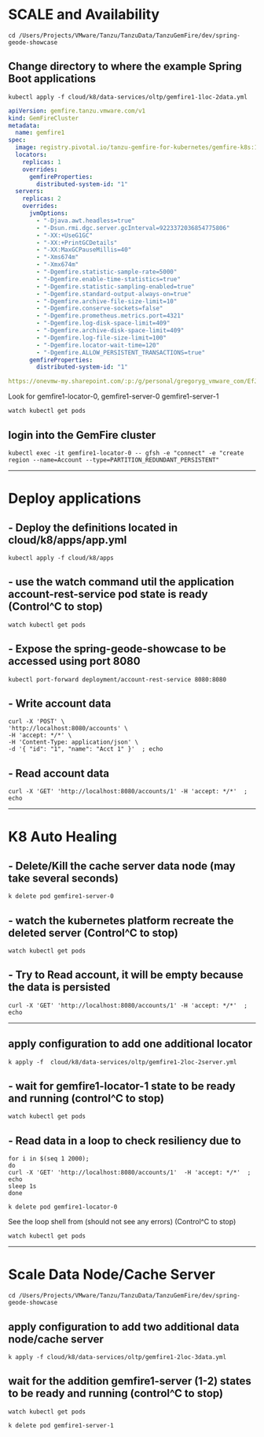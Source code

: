 
# SCALE and Availability

```shell
cd /Users/Projects/VMware/Tanzu/TanzuData/TanzuGemFire/dev/spring-geode-showcase
```

## Change directory to where the example Spring Boot applications

```shell
kubectl apply -f cloud/k8/data-services/oltp/gemfire1-1loc-2data.yml
```

```yaml
apiVersion: gemfire.tanzu.vmware.com/v1
kind: GemFireCluster
metadata:
  name: gemfire1
spec:
  image: registry.pivotal.io/tanzu-gemfire-for-kubernetes/gemfire-k8s:1.0.1
  locators:
    replicas: 1
    overrides:
      gemfireProperties:
        distributed-system-id: "1"
  servers:
    replicas: 2
    overrides:
      jvmOptions:
        - "-Djava.awt.headless=true"
        - "-Dsun.rmi.dgc.server.gcInterval=9223372036854775806"
        - "-XX:+UseG1GC"
        - "-XX:+PrintGCDetails"
        - "-XX:MaxGCPauseMillis=40"
        - "-Xms674m"
        - "-Xmx674m"
        - "-Dgemfire.statistic-sample-rate=5000"
        - "-Dgemfire.enable-time-statistics=true"
        - "-Dgemfire.statistic-sampling-enabled=true"
        - "-Dgemfire.standard-output-always-on=true"
        - "-Dgemfire.archive-file-size-limit=10"
        - "-Dgemfire.conserve-sockets=false"
        - "-Dgemfire.prometheus.metrics.port=4321"
        - "-Dgemfire.log-disk-space-limit=409"
        - "-Dgemfire.archive-disk-space-limit=409"
        - "-Dgemfire.log-file-size-limit=100"
        - "-Dgemfire.locator-wait-time=120"
        - "-Dgemfire.ALLOW_PERSISTENT_TRANSACTIONS=true"
      gemfireProperties:
        distributed-system-id: "1"
```

```yaml
https://onevmw-my.sharepoint.com/:p:/g/personal/gregoryg_vmware_com/EfJPkI-QBnNLlcV2SUqqqlgBceATgqUzvzTV-Yb2NeoQ2Q?e=hoZ8a2
```


Look for gemfire1-locator-0, gemfire1-server-0 gemfire1-server-1
```shell
watch kubectl get pods
```

## login into the GemFire cluster

```shell
kubectl exec -it gemfire1-locator-0 -- gfsh -e "connect" -e "create region --name=Account --type=PARTITION_REDUNDANT_PERSISTENT"
```


--------------------------
# Deploy applications

##  - Deploy the definitions located in cloud/k8/apps/app.yml

```shell
kubectl apply -f cloud/k8/apps
```

##  - use the watch command util the application account-rest-service pod state is ready   (Control^C to stop)

```shell
watch kubectl get pods
```

##  - Expose the spring-geode-showcase to be accessed using port 8080

```shell
kubectl port-forward deployment/account-rest-service 8080:8080
```

##  - Write account data

```shell
curl -X 'POST' \
'http://localhost:8080/accounts' \
-H 'accept: */*' \
-H 'Content-Type: application/json' \
-d '{ "id": "1", "name": "Acct 1" }'  ; echo
```

##  - Read account data

```shell
curl -X 'GET' 'http://localhost:8080/accounts/1' -H 'accept: */*'  ; echo
```


--------------------------
# K8 Auto Healing

##  - Delete/Kill the cache server data node (may take several seconds)

```shell
k delete pod gemfire1-server-0
```

##  - watch the kubernetes platform recreate the deleted server (Control^C to stop)

```shell
watch kubectl get pods
```


##  - Try to Read account, it will be empty because the data is persisted 

```shell
curl -X 'GET' 'http://localhost:8080/accounts/1' -H 'accept: */*'  ; echo
```
--------------

## apply configuration to add one additional locator

```shell
k apply -f  cloud/k8/data-services/oltp/gemfire1-2loc-2server.yml
```

##  - wait for gemfire1-locator-1 state to be ready and running (control^C to stop)

```shell
watch kubectl get pods
```

##  - Read data in a loop to check resiliency due to 

```shell
for i in $(seq 1 2000);
do
curl -X 'GET' 'http://localhost:8080/accounts/1'  -H 'accept: */*'  ; echo
sleep 1s
done
```

```shell
k delete pod gemfire1-locator-0
```
See the loop shell from  (should not see any errors)  (Control^C to stop)

```shell
watch kubectl get pods
```



-------------------------------------------
# Scale Data Node/Cache Server

```shell
cd /Users/Projects/VMware/Tanzu/TanzuData/TanzuGemFire/dev/spring-geode-showcase
```

##  apply configuration to add two additional data node/cache server

```shell
k apply -f cloud/k8/data-services/oltp/gemfire1-2loc-3data.yml
```
##  wait for the addition gemfire1-server (1-2) states to be ready and running (control^C to stop)

```shell
watch kubectl get pods
```


```shell
k delete pod gemfire1-server-1
```
